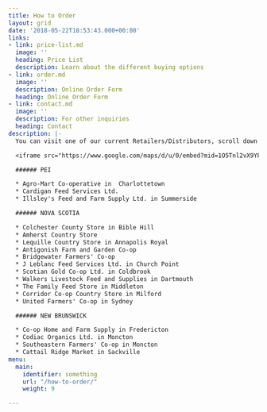 ```yaml
---
title: How to Order
layout: grid
date: '2018-05-22T18:53:43.000+00:00'
links:
- link: price-list.md
  image: ''
  heading: Price List
  description: Learn about the different buying options
- link: order.md
  image: ''
  description: Online Order Form
  heading: Online Order Form
- link: contact.md
  image: ''
  description: For other inquiries
  heading: Contact
description: |-
  You can visit one of our current Retailers/Distributors, scroll down for price lists and check back for our online order form.

  <iframe src="https://www.google.com/maps/d/u/0/embed?mid=1O5Tnl2vX9YFPPJVzGz6iI2q9JQ8" width="640" height="480"></iframe>

  ###### PEI

  * Agro-Mart Co-operative in  Charlottetown
  * Cardigan Feed Services Ltd.
  * Illsley's Feed and Farm Supply Ltd. in Summerside

  ###### NOVA SCOTIA

  * Colchester County Store in Bible Hill
  * Amherst Country Store
  * Lequille Country Store in Annapolis Royal
  * Antigonish Farm and Garden Co-op
  * Bridgewater Farmers' Co-op
  * J Leblanc Feed Services Ltd. in Church Point
  * Scotian Gold Co-op Ltd. in Coldbrook
  * Walkers Livestock Feed and Supplies in Dartmouth
  * The Family Feed Store in Middleton
  * Corridor Co-op Country Store in Milford
  * United Farmers' Co-op in Sydney

  ###### NEW BRUNSWICK

  * Co-op Home and Farm Supply in Fredericton
  * Codiac Organics Ltd. in Moncton
  * Southeastern Farmers' Co-op in Moncton
  * Cattail Ridge Market in Sackville
menu:
  main:
    identifier: something
    url: "/how-to-order/"
    weight: 9

---
```

